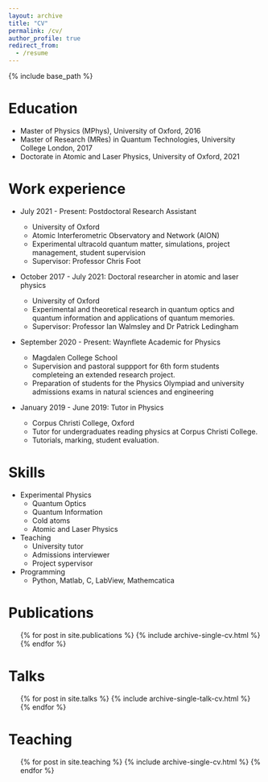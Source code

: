 ```yaml
---
layout: archive
title: "CV"
permalink: /cv/
author_profile: true
redirect_from:
  - /resume
---
```


{% include base_path %}

Education
======
* Master of Physics (MPhys), University of Oxford, 2016
* Master of Research (MRes) in Quantum Technologies, University College London, 2017
* Doctorate in Atomic and Laser Physics, University of Oxford, 2021

Work experience
======
* July 2021 - Present: Postdoctoral Research Assistant
  * University of Oxford
  * Atomic Interferometric Observatory and Network (AION)
  * Experimental ultracold quantum matter, simulations, project management, student supervision
  * Supervisor: Professor Chris Foot

* October 2017 - July 2021: Doctoral researcher in atomic and laser physics 
  * University of Oxford
  * Experimental and theoretical research in quantum optics and quantum information and applications of quantum memories.
  * Supervisor: Professor Ian Walmsley and Dr Patrick Ledingham

* September 2020 - Present: Waynflete Academic for Physics  
  * Magdalen College School
  * Supervision and pastoral suppport for 6th form students completeing an extended research project.
  * Preparation of students for the Physics Olympiad and university admissions exams in natural sciences and engineering

* January 2019 - June 2019: Tutor in Physics  
  * Corpus Christi College, Oxford
  * Tutor for undergraduates reading physics at Corpus Christi College.
  * Tutorials, marking, student evaluation.


Skills
======
* Experimental Physics
  * Quantum Optics
  * Quantum Information
  * Cold atoms
  * Atomic and Laser Physics
* Teaching
  * University tutor
  * Admissions interviewer
  * Project sypervisor
* Programming
  * Python, Matlab, C, LabView, Mathemcatica

Publications
======
  <ul>{% for post in site.publications %}
    {% include archive-single-cv.html %}
  {% endfor %}</ul>
  
Talks
======
  <ul>{% for post in site.talks %}
    {% include archive-single-talk-cv.html %}
  {% endfor %}</ul>
  
Teaching
======
  <ul>{% for post in site.teaching %}
    {% include archive-single-cv.html %}
  {% endfor %}</ul>
